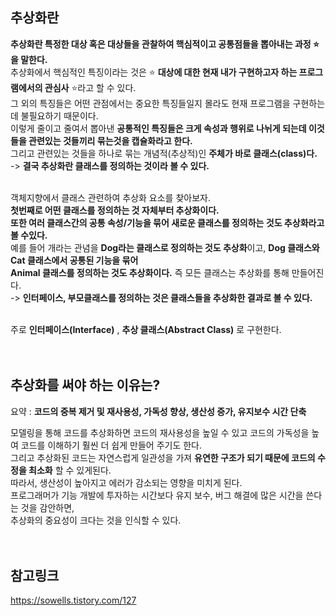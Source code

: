 ## 추상화란
**추상화란 특정한 대상 혹은 대상들을 관찰하여 핵심적이고 공통점들을 뽑아내는 과정 ⭐ 을 말한다.**<br>
추상화에서 핵심적인 특징이라는 것은 ⭐ **대상에 대한 현재 내가 구현하고자 하는 프로그램에서의 관심사** ⭐라고 할 수 있다.<br>
그 외의 특징들은 어떤 관점에서는 중요한 특징들일지 몰라도 현재 프로그램을 구현하는데 불필요하기 때문이다.<br>
이렇게 줄이고 줄여서 뽑아낸 **공통적인 특징들은 크게 속성과 행위로 나뉘게 되는데 이것들을 관련있는 것들끼리 묶는것을 캡슐화라고 한다.**<br>
그리고 관련있는 것들을 하나로 묶는 개념적(추상적)인 **주체가 바로 클래스(class)다.**<br>
-> **결국 추상화란 클래스를 정의하는 것이라 볼 수 있다.**<br>
<br>

객체지향에서 클래스 관련하여 추상화 요소를 찾아보자.<br>
**첫번째로 어떤 클래스를 정의하는 것 자체부터 추상화이다.<br>
또한 여러 클래스간의 공통 속성/기능을 묶어 새로운 클래스를 정의하는 것도 추상화라고 볼 수있다.**<br>
예를 들어 개라는 관념을 **Dog라는 클래스로 정의하는 것도 추상화**이고, **Dog 클래스와 Cat 클래스에서 공통된 기능을 묶어<br>
Animal 클래스를 정의하는 것도 추상화이다.** 즉 모든 클래스는 추상화를 통해 만들어진다.<br>
-> **인터페이스, 부모클래스를 정의하는 것은 클래스들을 추상화한 결과로 볼 수 있다.**<br>
<br>

주로 **인터페이스(Interface)** , **추상 클래스(Abstract Class)** 로 구현한다.<br>
<br>
<br>

## 추상화를 써야 하는 이유는?<br>
요약 : **코드의 중복 제거 및 재사용성, 가독성 향상, 생산성 증가, 유지보수 시간 단축**<br>

모델링을 통해 코드를 추상화하면 코드의 재사용성을 높일 수 있고 코드의 가독성을 높여 코드를 이해하기 훨씬 더 쉽게 만들어 주기도 한다.<br>
그리고 추상화된 코드는 자연스럽게 일관성을 가져 **유연한 구조가 되기 때문에 코드의 수정을 최소화** 할 수 있게된다.<br>
따라서, 생산성이 높아지고 에러가 감소되는 영향을 미치게 된다.<br>
프로그래머가 기능 개발에 투자하는 시간보다 유지 보수, 버그 해결에 많은 시간을 쓴다는 것을 감안하면,<br>
추상화의 중요성이 크다는 것을 인식할 수 있다.<br>
<br>
<br>

## 참고링크
https://sowells.tistory.com/127 <br>
